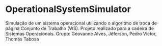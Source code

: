 # OperationalSystemSimulator
Simulação de um sistema operacional utilizando o algoritmo de troca de página Conjunto de Trabalho (WS). Projeto realizado para a cadeira de Sistemas Operacionais. Grupo: Geovanne Alves, Jéferson, Pedro Victor, Thomás Tabosa
